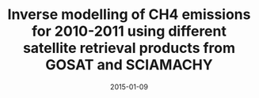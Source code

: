 ---
title: "<b>Inverse modelling of CH4 emissions for 2010-2011 using different satellite retrieval products from GOSAT and SCIAMACHY</b>"
collection: publications
permalink: /publication/2015-01-09-Alexe
date: 2015-01-09
year: 2015
venue: 'Atmospheric Chemistry and Physics'
paperurl: 'https://doi.org/doi:10.5194/acp-15-113-2015'
citation: '<b>18</b> - Alexe M., Bergamaschi P., Segers A., Detmers R., Butz A. et al., <b>Inverse modelling of CH4 emissions for 2010-2011 using different satellite retrieval products from GOSAT and SCIAMACHY</b>, Atmospheric Chemistry and Physics, 15, 113-133, 2015. <a href="https://doi.org/doi:10.5194/acp-15-113-2015">doi:10.5194/acp-15-113-2015</a> (cited 62 times)

'
---